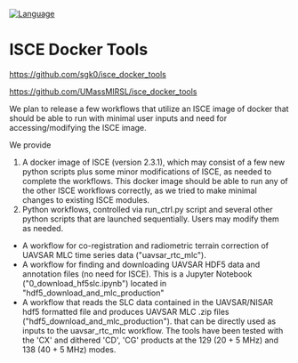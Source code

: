 [![Language](https://img.shields.io/badge/python-3.6%2B-blue.svg)](https://www.python.org/)

# ISCE Docker Tools
https://github.com/sgk0/isce_docker_tools

https://github.com/UMassMIRSL/isce_docker_tools

We plan to release a few workflows that utilize an ISCE image of docker that should be able to run with minimal user inputs and need for accessing/modifying the ISCE image.

We provide
  1. A docker image of ISCE (version 2.3.1), which may consist of a few new python scripts plus some minor modifications of ISCE, as needed to complete the workflows. This docker image should be able to run any of the other ISCE workflows correctly, as we tried to make minimal changes to existing ISCE modules. 
  2. Python workflows, controlled via run_ctrl.py script and several other python scripts that are launched sequentially. Users may modify them as needed.
  - A workflow for co-registration and radiometric terrain correction of UAVSAR MLC time series data ("uavsar_rtc_mlc").
  - A workflow for finding and downloading UAVSAR HDF5 data and annotation files (no need for ISCE). This is a Jupyter Notebook ("0_download_hf5slc.ipynb") located in "hdf5_download_and_mlc_production"
  - A workflow that reads the SLC data contained in the UAVSAR/NISAR hdf5 formatted file and produces UAVSAR MLC .zip files ("hdf5_download_and_mlc_production"). that can be directly used as inputs to  the uavsar_rtc_mlc workflow. The tools have been tested with the 'CX' and dithered 'CD', 'CG' products at the 129 (20 + 5 MHz) and 138 (40 + 5 MHz) modes.
  

